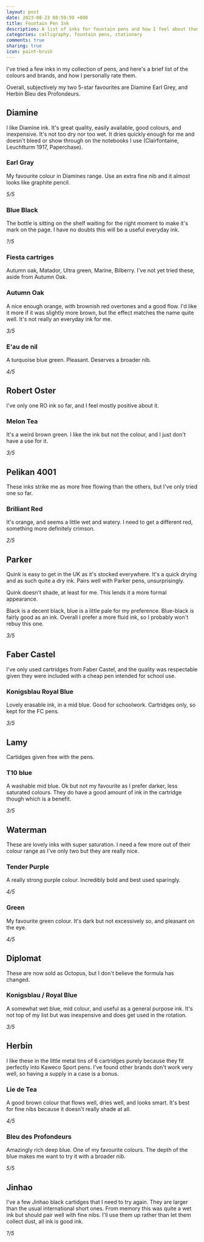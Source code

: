```yaml
---
layout: post
date: 2023-08-23 08:59:59 +000
title: Fountain Pen Ink
description: A list of inks for fountain pens and how I feel about them
categories: calligraphy, fountain pens, stationary
comments: true
sharing: true
icon: paint-brush
---
```


I've tried a few inks in my collection of pens, and here's a brief list of 
the colours and brands, and how I personally rate them.

Overall, subjectively my two 5-star favourites are Diamine Earl Grey, and 
Herbin Bleu des Profondeurs. 

## Diamine

I like Diamine ink. It's great quality, easily available, good colours, and 
inexpensive. It's not too dry nor too wet. It dries quickly enough for me 
and doesn't bleed or show through on the notebooks I use (Clairfontaine, 
Leuchtturm 1917, Paperchase).

### Earl Gray
My favourite colour in Diamines range. Use an extra fine nib and it almost 
looks like graphite pencil.

_5/5_

### Blue Black
The bottle is sitting on the shelf waiting for the right moment to make it's 
mark on the page. I have no doubts this will be a useful everyday ink.

_?/5_

### Fiesta cartriges
Autumn oak, Matador, Ultra green, Marine, Bilberry.
I've not yet tried these, aside from Autumn Oak. 

### Autumn Oak
A nice enough orange, with brownish red overtones and a good flow. I'd like it more if it was slightly more brown, but the effect matches the name quite well. It's not really an everyday ink for me. 

_3/5_

### E'au de nil
A turquoise blue green. Pleasant. Deserves a broader nib.

_4/5_

## Robert Oster
I've only one RO ink so far, and I feel mostly positive about it.

### Melon Tea
It's a weird brown green. I like the ink but not the colour, and I just 
don't have a use for it.

_3/5_

## Pelikan 4001
These inks strike me as more free flowing than the others, but I've only 
tried one so far.

### Brilliant Red
It's orange, and seems a little wet and watery. I need to get a different 
red, something more definitely crimson.

_2/5_

## Parker
Quink is easy to get in the UK as it's stocked everywhere. It's a quick 
drying and as such quite a dry ink. Pairs well with Parker pens, 
unsurprisingly. 

Quink doesn't shade, at least for me. This lends it a more formal appearance.

Black is a decent black, blue is a little pale for my preference. Blue-black 
is fairly good as an ink. Overall I prefer a more fluid ink, so I probably 
won't rebuy this one. 

_3/5_

## Faber Castel
I've only used cartridges from Faber Castel, and the quality was respectable 
given they were included with a cheap pen intended for school use. 

### Konigsblau Royal Blue
Lovely erasable ink, in a mid blue. Good for schoolwork. Cartridges only, so 
kept for the FC pens.  

_3/5_

## Lamy
Cartidges given free with the pens.

### T10 blue
A washable mid blue. Ok but not my favourite as I prefer darker, less 
saturated colours. They do have a good amount of ink in the cartridge though 
which is a benefit. 

_3/5_

## Waterman
These are lovely inks with super saturation. I need a few more out of their 
colour range as I've only two but they are really nice.

### Tender Purple
A really strong purple colour. Incredibly bold and best used sparingly.

_4/5_

### Green
My favourite green colour. It's dark but not excessively so, and pleasant on 
the eye.

_4/5_

## Diplomat
These are now sold as Octopus, but I don't believe the formula has changed. 

### Konigsblau / Royal Blue
A somewhat wet blue, mid colour, and useful as a general purpose ink. It's 
not top of my list but was inexpensive and does get used in the rotation.

_3/5_

## Herbin
I like these in the little metal tins of 6 cartridges purely because they 
fit perfectly into Kaweco Sport pens. I've found other brands don't work 
very well, so having a supply in a case is a bonus.

### Lie de Tea
A good brown colour that flows well, dries well, and looks smart. It's best 
for fine nibs because it doesn't really shade at all.

_4/5_

### Bleu des Profondeurs
Amazingly rich deep blue. One of my favourite colours. The depth of the blue 
makes me want to try it with a broader nib.

_5/5_

## Jinhao
I've a few Jinhao black cartidges that I need to try again. They are larger 
than the usual international short ones. From memory this was quite a wet 
ink but should pair well with fine nibs. I'll use them up rather than let 
them collect dust, all ink is good ink. 

_?/5_
